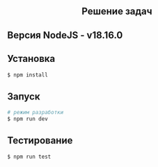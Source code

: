 <div align="center">
    <h2>Решение задач</h2>
</div>

## Версия NodeJS - v18.16.0

## Установка

```bash
$ npm install
```

##  Запуск

```bash
# режим разработки
$ npm run dev
```

##  Тестирование

```bash
$ npm run test
```
